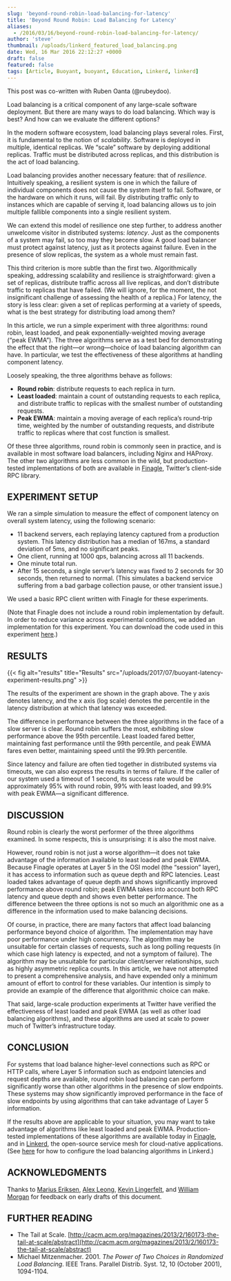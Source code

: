 ```yaml
---
slug: 'beyond-round-robin-load-balancing-for-latency'
title: 'Beyond Round Robin: Load Balancing for Latency'
aliases:
  - /2016/03/16/beyond-round-robin-load-balancing-for-latency/
author: 'steve'
thumbnail: /uploads/linkerd_featured_load_balancing.png
date: Wed, 16 Mar 2016 22:12:27 +0000
draft: false
featured: false
tags: [Article, Buoyant, buoyant, Education, Linkerd, linkerd]
---
```


This post was co-written with Ruben Oanta (@rubeydoo).

Load balancing is a critical component of any large-scale software deployment. But there are many ways to do load balancing. Which way is best? And how can we evaluate the different options?

In the modern software ecosystem, load balancing plays several roles. First, it is fundamental to the notion of *scalability*. Software is deployed in multiple, identical replicas. We “scale” software by deploying additional replicas. Traffic must be distributed across replicas, and this distribution is the act of load balancing.

Load balancing provides another necessary feature: that of *resilience*. Intuitively speaking, a resilient system is one in which the failure of individual components does not cause the system itself to fail. Software, or the hardware on which it runs, will fail. By distributing traffic only to instances which are capable of serving it, load balancing allows us to join multiple fallible components into a single resilient system.

We can extend this model of resilience one step further, to address another unwelcome visitor in distributed systems: *latency*. Just as the components of a system may fail, so too may they become slow. A good load balancer must protect against latency, just as it protects against failure. Even in the presence of slow replicas, the system as a whole must remain fast.

This third criterion is more subtle than the first two. Algorithmically speaking, addressing scalability and resilience is straightforward: given a set of replicas, distribute traffic across all live replicas, and don’t distribute traffic to replicas that have failed. (We will ignore, for the moment, the not insignificant challenge of assessing the health of a replica.) For latency, the story is less clear: given a set of replicas performing at a variety of speeds, what is the best strategy for distributing load among them?

In this article, we run a simple experiment with three algorithms: round robin, least loaded, and peak exponentially-weighted moving average (“peak EWMA”). The three algorithms serve as a test bed for demonstrating the effect that the right—or wrong—choice of load balancing algorithm can have. In particular, we test the effectiveness of these algorithms at handling component latency.

Loosely speaking, the three algorithms behave as follows:

- **Round robin**: distribute requests to each replica in turn.
- **Least loaded**: maintain a count of outstanding requests to each replica, and distribute traffic to replicas with the smallest number of outstanding requests.
- **Peak EWMA**: maintain a moving average of each replica’s round-trip time, weighted by the number of outstanding requests, and distribute traffic to replicas where that cost function is smallest.

Of these three algorithms, round robin is commonly seen in practice, and is available in most software load balancers, including Nginx and HAProxy. The other two algorithms are less common in the wild, but production-tested implementations of both are available in [Finagle](https://finagle.github.io/), Twitter’s client-side RPC library.

## EXPERIMENT SETUP

We ran a simple simulation to measure the effect of component latency on overall system latency, using the following scenario:

- 11 backend servers, each replaying latency captured from a production system. This latency distribution has a median of 167ms, a standard deviation of 5ms, and no significant peaks.
- One client, running at 1000 qps, balancing across all 11 backends.
- One minute total run.
- After 15 seconds, a single server’s latency was fixed to 2 seconds for 30 seconds, then returned to normal. (This simulates a backend service suffering from a bad garbage collection pause, or other transient issue.)

We used a basic RPC client written with Finagle for these experiments.

(Note that Finagle does not include a round robin implementation by default. In order to reduce variance across experimental conditions, we added an implementation for this experiment. You can download the code used in this experiment [here](https://github.com/BuoyantIO/finagle/blob/stevej/simulate_rr/finagle-benchmark/src/main/scala/com/twitter/finagle/loadbalancer/Simulation.scala).)

## RESULTS

{{< fig
  alt="results"
  title="Results"
  src="/uploads/2017/07/buoyant-latency-experiment-results.png" >}}

The results of the experiment are shown in the graph above. The y axis denotes latency, and the x axis (log scale) denotes the percentile in the latency distribution at which that latency was exceeded.

The difference in performance between the three algorithms in the face of a slow server is clear. Round robin suffers the most, exhibiting slow performance above the 95th percentile. Least loaded fared better, maintaining fast performance until the 99th percentile, and peak EWMA fares even better, maintaining speed until the 99.9th percentile.

Since latency and failure are often tied together in distributed systems via timeouts, we can also express the results in terms of failure. If the caller of our system used a timeout of 1 second, its success rate would be approximately 95% with round robin, 99% with least loaded, and 99.9% with peak EWMA—a significant difference.

## DISCUSSION

Round robin is clearly the worst performer of the three algorithms examined. In some respects, this is unsurprising: it is also the most naive.

However, round robin is not just a worse algorithm—it does not take advantage of the information available to least loaded and peak EWMA. Because Finagle operates at Layer 5 in the OSI model (the “session” layer), it has access to information such as queue depth and RPC latencies. Least loaded takes advantage of queue depth and shows significantly improved performance above round robin; peak EWMA takes into account both RPC latency and queue depth and shows even better performance. The difference between the three options is not so much an algorithmic one as a difference in the information used to make balancing decisions.

Of course, in practice, there are many factors that affect load balancing performance beyond choice of algorithm. The implementation may have poor performance under high concurrency. The algorithm may be unsuitable for certain classes of requests, such as long polling requests (in which case high latency is expected, and not a symptom of failure). The algorithm may be unsuitable for particular client/server relationships, such as highly asymmetric replica counts. In this article, we have not attempted to present a comprehensive analysis, and have expended only a minimum amount of effort to control for these variables. Our intention is simply to provide an example of the difference that algorithmic choice can make.

That said, large-scale production experiments at Twitter have verified the effectiveness of least loaded and peak EWMA (as well as other load balancing algorithms), and these algorithms are used at scale to power much of Twitter’s infrastructure today.

## CONCLUSION

For systems that load balance higher-level connections such as RPC or HTTP calls, where Layer 5 information such as endpoint latencies and request depths are available, round robin load balancing can perform significantly worse than other algorithms in the presence of slow endpoints. These systems may show significantly improved performance in the face of slow endpoints by using algorithms that can take advantage of Layer 5 information.

If the results above are applicable to your situation, you may want to take advantage of algorithms like least loaded and peak EWMA. Production-tested implementations of these algorithms are available today in [Finagle](https://finagle.github.io/), and in [Linkerd](https://linkerd.io/), the open-source service mesh for cloud-native applications. (See [here](https://api.linkerd.io/latest/linkerd/index.html) for how to configure the load balancing algorithms in Linkerd.)

## ACKNOWLEDGMENTS

Thanks to [Marius Eriksen](https://twitter.com/marius), [Alex Leong](https://twitter.com/adlleong), [Kevin Lingerfelt](https://twitter.com/klingerf), and [William Morgan](https://twitter.com/wm) for feedback on early drafts of this document.

## FURTHER READING

- The Tail at Scale. [http://cacm.acm.org/magazines/2013/2/160173-the-tail-at-scale/abstract](http://cacm.acm.org/magazines/2013/2/160173-the-tail-at-scale/abstract)
- Michael Mitzenmacher. 2001. *The Power of Two Choices in Randomized Load Balancing*. IEEE Trans. Parallel Distrib. Syst. 12, 10 (October 2001), 1094-1104.
